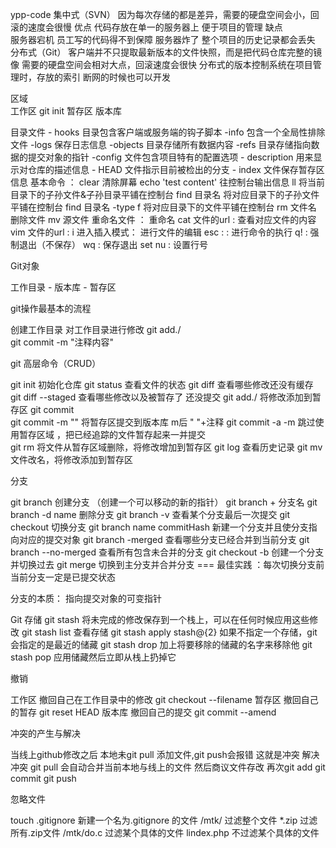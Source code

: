 ypp-code
集中式（SVN）
因为每次存储的都是差异，需要的硬盘空间会小，回滚的速度会很慢
优点   代码存放在单一的服务器上  便于项目的管理
缺点    
    服务器宕机  员工写的代码得不到保障
    服务器炸了   整个项目的历史记录都会丢失
分布式（Git）
客户端并不只提取最新版本的文件快照，而是把代码仓库完整的镜像
    需要的硬盘空间会相对大点，回滚速度会很快
        分布式的版本控制系统在项目管理时，存放的索引
断网的时候也可以开发



区域   
工作区     git init
暂存区
版本库

 目录文件     - hooks     目录包含客户端或服务端的钩子脚本
            -info     包含一个全局性排除文件
            -logs  保存日志信息
            -objects   目录存储所有数据内容
            -refs      目录存储指向数据的提交对象的指针
            -config     文件包含项目特有的配置选项
            - description  用来显示对仓库的描述信息
            - HEAD       文件指示目前被检出的分支
            - index     文件保存暂存区信息
基本命令  ：
  clear   清除屏幕
  echo  'test content'  往控制台输出信息
  ll     将当前目录下的子孙文件&子孙目录平铺在控制台
  find 目录名     将对应目录下的子孙文件  平铺在控制台
  find 目录名 -type f     将对应目录下的文件平铺在控制台
  rm  文件名    删除文件
  mv   源文件 重命名文件  ：  重命名
  cat  文件的url     :     查看对应文件的内容
  vim  文件的url  :   i 进入插入模式：  进行文件的编辑
                    esc  :    :   进行命令的执行
                    q!       :  强制退出（不保存）
                    wq    :       保存退出
                    set nu :       设置行号

Git对象

工作目录  -   版本库   -    暂存区


git操作最基本的流程

创建工作目录  对工作目录进行修改
git add./  
git commit -m "注释内容"




git 高层命令（CRUD）

git init                   初始化仓库
git status                  查看文件的状态
git diff                    查看哪些修改还没有缓存
git diff --staged            查看哪些修改以及被暂存了  还没提交
git add./                   将修改添加到暂存区
git commit                 
git commit -m  ""             将暂存区提交到版本库    m后 " "+注释
git commit -a -m            跳过使用暂存区域   ，把已经追踪的文件暂存起来一并提交      
git rm                     将文件从暂存区域删除，将修改增加到暂存区
git log                         查看历史记录
git mv                      文件改名，将修改添加到暂存区

分支

git branch             创建分支   （创建一个可以移动的新的指针）  git branch + 分支名
git branch -d name        删除分支
git branch -v            查看某个分支最后一次提交
git checkout                  切换分支
git branch name commitHash           新建一个分支并且使分支指向对应的提交对象
git branch -merged            查看哪些分支已经合并到当前分支
git branch --no-merged         查看所有包含未合并的分支
git checkout -b                 创建一个分支并切换过去
git merge                        切换到主分支并合并分支
===  最佳实践 ：每次切换分支前  当前分支一定是已提交状态

分支的本质：      指向提交对象的可变指针


Git 存储
git stash   将未完成的修改保存到一个栈上，可以在任何时候应用这些修改
git stash list         查看存储
git stash apply stash@{2}        如果不指定一个存储，git 会指定的是最近的储藏
git stash drop 加上将要移除的储藏的名字来移除他
git stash pop   应用储藏然后立即从栈上扔掉它


撤销

工作区
       撤回自己在工作目录中的修改   git checkout --filename
暂存区
        撤回自己的暂存     git reset HEAD 
版本库
       撤回自己的提交    git commit --amend



冲突的产生与解决

当线上github修改之后  本地未git pull  添加文件,git push会报错
这就是冲突
解决冲突   git pull  会自动合并当前本地与线上的文件  然后商议文件存改   再次git add   git commit   git push


忽略文件

touch .gitignore   新建一个名为.gitignore 的文件 
/mtk/    过滤整个文件
*.zip     过滤所有.zip文件
/mtk/do.c    过滤某个具体的文件
lindex.php     不过滤某个具体的文件
